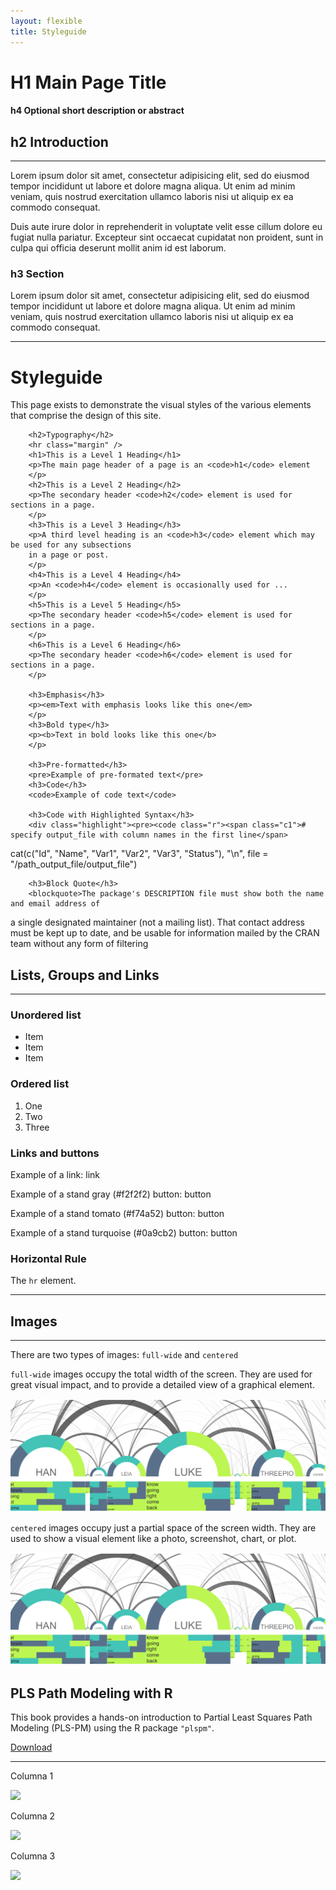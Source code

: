 ```yaml
---
layout: flexible
title: Styleguide
---
```


<div id="block">
	<div class="prose">
	<h1>H1 Main Page Title</h1>
	<h4>h4 Optional short description or abstract</h4>
	<h2>h2 Introduction</h2>
	<hr class="margin" />
	<p>Lorem ipsum dolor sit amet, consectetur adipisicing elit, sed do eiusmod tempor 
	incididunt ut labore et dolore magna aliqua. Ut enim ad minim veniam, quis nostrud 
	exercitation ullamco laboris nisi ut aliquip ex ea commodo consequat. 
	</p>
	<p>Duis aute irure dolor in reprehenderit in voluptate velit esse cillum dolore eu 
	fugiat nulla pariatur. Excepteur sint occaecat cupidatat non proident, sunt in culpa 
	qui officia deserunt mollit anim id est laborum.
	</p>
	<h3>h3 Section</h3>
	<p>Lorem ipsum dolor sit amet, consectetur adipisicing elit, sed do eiusmod tempor 
	incididunt ut labore et dolore magna aliqua. Ut enim ad minim veniam, quis nostrud 
	exercitation ullamco laboris nisi ut aliquip ex ea commodo consequat. 
	</p>
	<hr/>
	</div>
</div>


<div id="block">
	<div class="prose">
		<h1>Styleguide</h1>
		<p>This page exists to demonstrate the visual styles of the various elements that 
		comprise the design of this site.
		</p>

		<h2>Typography</h2>
		<hr class="margin" />
		<h1>This is a Level 1 Heading</h1>
		<p>The main page header of a page is an <code>h1</code> element
		</p>
		<h2>This is a Level 2 Heading</h2>
		<p>The secondary header <code>h2</code> element is used for sections in a page. 
		</p>
		<h3>This is a Level 3 Heading</h3>
		<p>A third level heading is an <code>h3</code> element which may be used for any subsections 
		in a page or post. 
		</p>
		<h4>This is a Level 4 Heading</h4>
		<p>An <code>h4</code> element is occasionally used for ... 
		</p>
		<h5>This is a Level 5 Heading</h5>
		<p>The secondary header <code>h5</code> element is used for sections in a page. 
		</p>
		<h6>This is a Level 6 Heading</h6>
		<p>The secondary header <code>h6</code> element is used for sections in a page. 
		</p>
		
		<h3>Emphasis</h3>
		<p><em>Text with emphasis looks like this one</em>
		</p>
		<h3>Bold type</h3>
		<p><b>Text in bold looks like this one</b>
		</p>

		<h3>Pre-formatted</h3>
		<pre>Example of pre-formated text</pre>
		<h3>Code</h3>
		<code>Example of code text</code>
		
		<h3>Code with Highlighted Syntax</h3>
		<div class="highlight"><pre><code class="r"><span class="c1"># specify output_file with column names in the first line</span>
cat<span class="p">(</span>c<span class="p">(</span><span class="s">&quot;Id&quot;</span><span class="p">,</span> <span class="s">&quot;Name&quot;</span><span class="p">,</span> <span class="s">&quot;Var1&quot;</span><span class="p">,</span> <span class="s">&quot;Var2&quot;</span><span class="p">,</span> <span class="s">&quot;Var3&quot;</span><span class="p">,</span> <span class="s">&quot;Status&quot;</span><span class="p">),</span> <span class="s">&quot;\n&quot;</span><span class="p">,</span>
    file <span class="o">=</span> <span class="s">&quot;/path_output_file/output_file&quot;</span><span class="p">)</span>
		</code></pre></div>
		
		<h3>Block Quote</h3>
		<blockquote>The package's DESCRIPTION file must show both the name and email address of 
a single designated maintainer (not a mailing list). That contact address must be kept up 
to date, and be usable for information mailed by the CRAN team without any 
form of filtering</blockquote>
	</div>
</div>


<div id="block">
	<div class="prose">
		<h2>Lists, Groups and Links</h2>
		<hr class="margin" />
		<h3>Unordered list</h3>
		<ul>
		  <li>Item</li>
		  <li>Item</li>
		  <li>Item</li>
		</ul>
		<h3>Ordered list</h3>
		<ol>
		  <li>One</li>
		  <li>Two</li>
		  <li>Three</li>
		</ol>
		<h3>Links and buttons</h3>
		<p>Example of a link: <a>link</a></p>
		<p>Example of a stand gray (#f2f2f2) button: <a class="graybutton">button</a></p>
		<p>Example of a stand tomato (#f74a52) button: <a class="redbutton">button</a></p>
		<p>Example of a stand turquoise (#0a9cb2) button: <a class="greenbutton">button</a></p>
		<h3>Horizontal Rule</h3>
		<p>The <code>hr</code> element.
		</p>
		<hr/>
		<h2>Images</h2>
		<hr class="margin" />
		<p>There are two types of images:  <code>full-wide</code> and <code>centered</code>
		</p>
		<p><code>full-wide</code> images occupy the total width of the screen. They are 
		used for great visual impact, and to provide a detailed view of a graphical element.
		</p>
	</div>
</div>


<div id="block">
	<div class="wide-image">
		<img class="full" src="/images/website/fullwidth_arcdiagram.png" alt="full-wide" />
	</div>
	<div class="prose">
		<p><code>centered</code> images occupy just a partial space of the screen width. 
		They are used to show a visual element like a photo, screenshot, chart, or plot.
		</p>
		<p>
		<img class="centered" src="/images/website/fullwidth_arcdiagram.png" alt="centered" />
		</p>
	</div>
</div>


<div id="block">
	<div class="prose"> 
		<h2>PLS Path Modeling with R</h2>
		<p>
		This book provides a hands-on introduction to Partial Least Squares Path Modeling (PLS-PM) 
		using the R package <code>"plspm"</code>. &nbsp;&nbsp;
		<p><a class="button" href="/PLS_Path_Modeling_with_R.pdf">Download</a></p>
		</p>
	</div>
</div>

<hr/>

<div id="block">
	<div class="column1of3"> 
		<p>Columna 1</p>
		<img src="/images/colwise_groups.png" />
	</div>
	<div class="column2of3"> 
		<p>Columna 2</p>
		<img src="/images/colwise_groups.png" />
	</div>
	<div class="column3of3"> 
		<p>Columna 3</p>
		<img src="/images/colwise_groups.png" />
	</div>
</div>

<div class="clear"></div>
